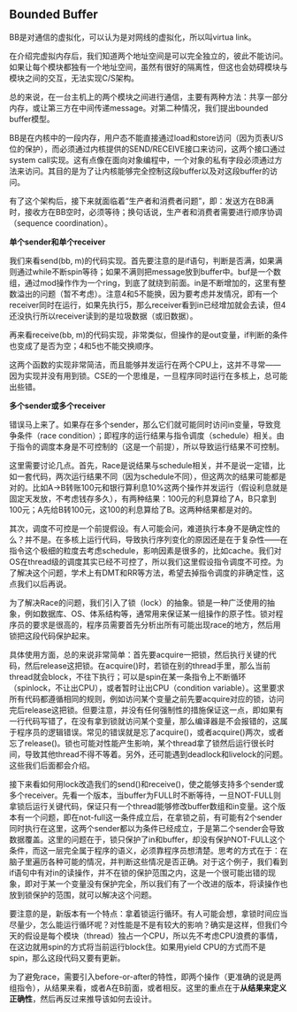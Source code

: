 ## Bounded Buffer

BB是对通信的虚拟化，可以认为是对网线的虚拟化，所以叫virtua link。

在介绍完虚拟内存后，我们知道两个地址空间是可以完全独立的，彼此不能访问。如果让每个模块都独有一个地址空间，虽然有很好的隔离性，但这也会妨碍模块与模块之间的交互，无法实现C/S架构。

总的来说，在一台主机上的两个模块之间进行通信，主要有两种方法：共享一部分内存，或让第三方在中间传递message。对第二种情况，我们提出bounded buffer模型。

BB是在内核中的一段内存，用户态不能直接通过load和store访问（因为页表U/S位的保护），而必须通过内核提供的SEND/RECEIVE接口来访问，这两个接口通过system call实现。这有点像在面向对象编程中，一个对象的私有字段必须通过方法来访问。其目的是为了让内核能够完全控制这段buffer以及对这段buffer的访问。

有了这个架构后，接下来就面临着“生产者和消费者问题”，即：发送方在BB满时，接收方在BB空时，必须等待；换句话说，生产者和消费者需要进行顺序协调（sequence coordination）。

**单个sender和单个receiver**

我们来看send(bb, m)的代码实现。首先要注意的是if语句，判断是否满，如果满则通过while不断spin等待；如果不满则把message放到buffer中。buf是一个数组，通过mod操作作为一个ring，到底了就绕到前面。in是不断增加的，这里有整数溢出的问题（暂不考虑）。注意4和5不能换，因为要考虑并发情况，即有一个receiver同时在运行，如果先执行5，那么receiver看到in已经增加就会去读，但4还没执行所以receiver读到的是垃圾数据（或旧数据）。

再来看receive(bb, m)的代码实现，非常类似，但操作的是out变量，if判断的条件也变成了是否为空；4和5也不能交换顺序。

这两个函数的实现非常简洁，而且能够并发运行在两个CPU上，这并不寻常——因为实现并没有用到锁。CSE的一个思维是，一旦程序同时运行在多核上，总可能出些错。

**多个sender或多个receiver**

错误马上来了。如果存在多个sender，那么它们就可能同时访问in变量，导致竞争条件（race condition）；即程序的运行结果与指令调度（schedule）相关。由于指令的调度本身是不可控制的（这是一个前提），所以导致运行结果不可控制。

这里需要讨论几点。首先，Race是说结果与schedule相关，并不是说一定错，比如一套代码，两次运行结果不同（因为schedule不同），但这两次的结果可能都是对的。比如A->B转账100元和银行算利息10%这两个操作并发运行（假设利息就是固定天发放，不考虑钱存多久），有两种结果：100元的利息算给了A，B只拿到100元；A先给B转100元，这100的利息算给了B。这两种结果都是对的。

其次，调度不可控是一个前提假设。有人可能会问，难道执行本身不是确定性的么？并不是。在多核上运行代码，导致执行序列变化的原因还是在于复杂性——在指令这个极细的粒度去考虑schedule，影响因素是很多的，比如cache。我们对OS在thread级的调度其实已经不可控了，所以我们这里假设指令调度不可控。为了解决这个问题，学术上有DMT和RR等方法，希望去掉指令调度的非确定性，这点我们以后再说。

为了解决Race的问题，我们引入了锁（lock）的抽象。锁是一种广泛使用的抽象，例如数据库、OS、体系结构等，通常用来保证某一组操作的原子性。锁对程序员的要求是很高的，程序员需要首先分析出所有可能出现race的地方，然后用锁把这段代码保护起来。

具体使用方面，总的来说非常简单：首先要acquire一把锁，然后执行关键的代码，然后release这把锁。在acquire()时，若锁在别的thread手里，那么当前thread就会block，不往下执行；可以是spin在某一条指令上不断循环（spinlock，不让出CPU），或者暂时让出CPU（condition variable）。这里要求所有代码都遵循相同的规则，例如访问某个变量之前先要acquire对应的锁，访问完后release这把锁。但要注意，并没有任何强制性的措施保证这一点，即如果有一行代码写错了，在没有拿到锁就访问某个变量，那么编译器是不会报错的，这属于程序员的逻辑错误。常见的错误就是忘了acquire()，或者acquire()两次，或者忘了release()。锁也可能对性能产生影响，某个thread拿了锁然后运行很长时间，导致其他thread不得不等着。另外，还可能遇到deadlock和livelock的问题。这些我们后面都会介绍。

接下来看如何用lock改造我们的send()和receive()，使之能够支持多个sender或多个receiver。先看一个版本，当buffer为FULL时不断等待，一旦NOT-FULL则拿锁后运行关键代码，保证只有一个thread能够修改buffer数组和in变量。这个版本有一个问题，即在not-full这一条件成立后，在拿锁之前，有可能有2个sender同时执行在这里，这两个sender都以为条件已经成立，于是第二个sender会导致数据覆盖。这里的问题在于，锁只保护了in和buffer，却没有保护NOT-FULL这个条件，而这一层完全属于程序的语义，必须靠程序员想清楚。思考的方式在于：在脑子里遍历各种可能的情况，并判断这些情况是否正确。对于这个例子，我们看到if语句中有对in的读操作，并不在锁的保护范围之内，这是一个很可能出错的现象，即对于某一个变量没有保护完全，所以我们有了一个改进的版本，将读操作也放到锁保护的范围，就可以解决这个问题。

要注意的是，新版本有一个特点：拿着锁运行循环。有人可能会想，拿锁时间应当尽量少，怎么能运行循环呢？对性能是不是有较大的影响？确实是这样，但我们今天的假设是每个模块（thread）独占一个CPU，所以先不考虑CPU浪费的事情，在这边就用spin的方式将当前运行block住。如果用yield CPU的方式而不是spin，那么这段代码又要有更新。

为了避免race，需要引入before-or-after的特性，即两个操作（更准确的说是两组指令），从结果来看，或者A在B前面，或者相反。这里的重点在于**从结果来定义正确性**，然后再反过来推导该如何去设计。

